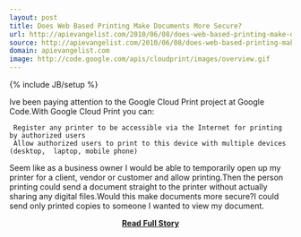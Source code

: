 ```yaml
---
layout: post
title: Does Web Based Printing Make Documents More Secure?
url: http://apievangelist.com/2010/06/08/does-web-based-printing-make-documents-more-secure/
source: http://apievangelist.com/2010/06/08/does-web-based-printing-make-documents-more-secure/
domain: apievangelist.com
image: http://code.google.com/apis/cloudprint/images/overview.gif
---
```

{% include JB/setup %}<p>Ive been paying attention to the Google Cloud Print project at Google  Code.With Google Cloud Print you can:

	 Register any printer to be accessible via the Internet for printing by authorized users
	 Allow authorized users to print to this device with multiple devices (desktop,  laptop, mobile phone)

Seem like as a business owner I would be able to temporarily open up my  printer for a client, vendor or customer and allow printing.Then the person printing  could send a document straight to the printer without actually sharing any  digital files.Would this make documents more secure?I could send only printed copies to someone I wanted to view my document.</p>
<center><p><a href="http://apievangelist.com/2010/06/08/does-web-based-printing-make-documents-more-secure/" style='padding:25px; font-sze:18px; font-weight: bold;'>Read Full Story</a></p></center>
